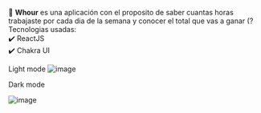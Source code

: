 🚀 <b>Whour</b> es una aplicación con el proposito de saber cuantas horas trabajaste por cada dia de la semana y conocer el total que vas a ganar (?
<br/>
Tecnologias usadas: 
<br/>
✔️ ReactJS
<br/>
✔️ Chakra UI

Light mode
![image](https://user-images.githubusercontent.com/73372215/208226907-6e47bce9-23d5-4a9d-b1a3-c1f878c389a0.png)

Dark mode

![image](https://user-images.githubusercontent.com/73372215/208226929-286119a9-1ba3-4cd4-99b3-0f85161677ce.png)

